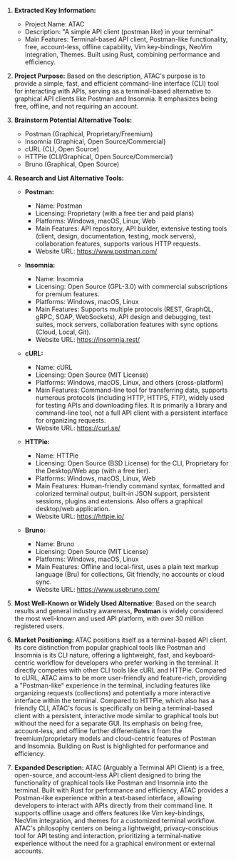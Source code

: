 1.  **Extracted Key Information:**
    *   Project Name: ATAC
    *   Description: "A simple API client (postman like) in your terminal"
    *   Main Features: Terminal-based API client, Postman-like functionality, free, account-less, offline capability, Vim key-bindings, NeoVim integration, Themes. Built using Rust, combining performance and efficiency.

2.  **Project Purpose:**
    Based on the description, ATAC's purpose is to provide a simple, fast, and efficient command-line interface (CLI) tool for interacting with APIs, serving as a terminal-based alternative to graphical API clients like Postman and Insomnia. It emphasizes being free, offline, and not requiring an account.

3.  **Brainstorm Potential Alternative Tools:**
    *   Postman (Graphical, Proprietary/Freemium)
    *   Insomnia (Graphical, Open Source/Commercial)
    *   cURL (CLI, Open Source)
    *   HTTPie (CLI/Graphical, Open Source/Commercial)
    *   Bruno (Graphical, Open Source)

4.  **Research and List Alternative Tools:**

    *   **Postman:**
        *   Name: Postman
        *   Licensing: Proprietary (with a free tier and paid plans)
        *   Platforms: Windows, macOS, Linux, Web
        *   Main Features: API repository, API builder, extensive testing tools (client, design, documentation, testing, mock servers), collaboration features, supports various HTTP requests.
        *   Website URL: https://www.postman.com/

    *   **Insomnia:**
        *   Name: Insomnia
        *   Licensing: Open Source (GPL-3.0) with commercial subscriptions for premium features.
        *   Platforms: Windows, macOS, Linux
        *   Main Features: Supports multiple protocols (REST, GraphQL, gRPC, SOAP, WebSockets), API design and debugging, test suites, mock servers, collaboration features with sync options (Cloud, Local, Git).
        *   Website URL: https://insomnia.rest/

    *   **cURL:**
        *   Name: cURL
        *   Licensing: Open Source (MIT License)
        *   Platforms: Windows, macOS, Linux, and others (cross-platform)
        *   Main Features: Command-line tool for transferring data, supports numerous protocols (including HTTP, HTTPS, FTP), widely used for testing APIs and downloading files. It is primarily a library and command-line tool, not a full API client with a persistent interface for organizing requests.
        *   Website URL: https://curl.se/

    *   **HTTPie:**
        *   Name: HTTPie
        *   Licensing: Open Source (BSD License) for the CLI, Proprietary for the Desktop/Web app (with a free tier).
        *   Platforms: Windows, macOS, Linux, Web
        *   Main Features: Human-friendly command syntax, formatted and colorized terminal output, built-in JSON support, persistent sessions, plugins and extensions. Also offers a graphical desktop/web application.
        *   Website URL: https://httpie.io/

    *   **Bruno:**
        *   Name: Bruno
        *   Licensing: Open Source (MIT License)
        *   Platforms: Windows, macOS, Linux
        *   Main Features: Offline and local-first, uses a plain text markup language (Bru) for collections, Git friendly, no accounts or cloud sync.
        *   Website URL: https://www.usebruno.com/

5.  **Most Well-Known or Widely Used Alternative:**
    Based on the search results and general industry awareness, **Postman** is widely considered the most well-known and used API platform, with over 30 million registered users.

6.  **Market Positioning:**
    ATAC positions itself as a terminal-based API client. Its core distinction from popular graphical tools like Postman and Insomnia is its CLI nature, offering a lightweight, fast, and keyboard-centric workflow for developers who prefer working in the terminal. It directly competes with other CLI tools like cURL and HTTPie. Compared to cURL, ATAC aims to be more user-friendly and feature-rich, providing a "Postman-like" experience in the terminal, including features like organizing requests (collections) and potentially a more interactive interface within the terminal. Compared to HTTPie, which also has a friendly CLI, ATAC's focus is specifically on being a terminal-based client with a persistent, interactive mode similar to graphical tools but without the need for a separate GUI. Its emphasis on being free, account-less, and offline further differentiates it from the freemium/proprietary models and cloud-centric features of Postman and Insomnia. Building on Rust is highlighted for performance and efficiency.

7.  **Expanded Description:**
    ATAC (Arguably a Terminal API Client) is a free, open-source, and account-less API client designed to bring the functionality of graphical tools like Postman and Insomnia into the terminal. Built with Rust for performance and efficiency, ATAC provides a Postman-like experience within a text-based interface, allowing developers to interact with APIs directly from their command line. It supports offline usage and offers features like Vim key-bindings, NeoVim integration, and themes for a customized terminal workflow. ATAC's philosophy centers on being a lightweight, privacy-conscious tool for API testing and interaction, prioritizing a terminal-native experience without the need for a graphical environment or external accounts.